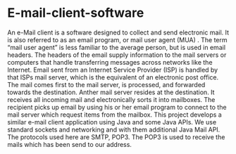 # E-mail-client-software
An e-Mail client is a software designed to collect and send electronic mail. It is also referred to as an email program, or mail user agent (MUA) . The term “mail user agent” is less familiar to the average person, but is used in email headers. The headers of the email supply information to the mail servers or computers that handle transferring messages across networks like the Internet. 
Email sent from an Internet Service Provider (ISP) is handled by that ISPs mail server, which is the equivalent of an electronic post office. The mail comes first to the mail server, is processed, and forwarded towards the destination. Anther mail server resides at the destination. It receives all incoming mail and electronically sorts it into mailboxes. The recipient picks up email by using his or her email program to connect to the mail server which request items from the mailbox. 
This project develops a similar e-mail client application using Java and some Java APIs. We use standard sockets and networking and with them additional Java Mail API. The protocols used here are SMTP, POP3. The POP3 is  used to receive the mails which has been send to our address.
